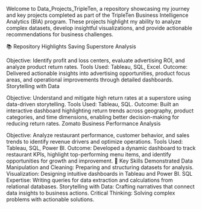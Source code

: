 Welcome to Data_Projects_TripleTen, a repository showcasing my journey and key projects completed as part of the TripleTen Business Intelligence Analytics (BIA) program. These projects highlight my ability to analyze complex datasets, develop insightful visualizations, and provide actionable recommendations for business challenges.

📚 Repository Highlights
Saving Superstore Analysis

Objective: Identify profit and loss centers, evaluate advertising ROI, and analyze product return rates.
Tools Used: Tableau, SQL, Excel.
Outcome: Delivered actionable insights into advertising opportunities, product focus areas, and operational improvements through detailed dashboards.
Storytelling with Data

Objective: Understand and mitigate high return rates at a superstore using data-driven storytelling.
Tools Used: Tableau, SQL.
Outcome: Built an interactive dashboard highlighting return trends across geography, product categories, and time dimensions, enabling better decision-making for reducing return rates.
Zomato Business Performance Analysis

Objective: Analyze restaurant performance, customer behavior, and sales trends to identify revenue drivers and optimize operations.
Tools Used: Tableau, SQL, Power BI.
Outcome: Developed a dynamic dashboard to track restaurant KPIs, highlight top-performing menu items, and identify opportunities for growth and improvement.
🌟 Key Skills Demonstrated
Data Manipulation and Cleaning: Preparing and structuring datasets for analysis.
Visualization: Designing intuitive dashboards in Tableau and Power BI.
SQL Expertise: Writing queries for data extraction and calculations from relational databases.
Storytelling with Data: Crafting narratives that connect data insights to business actions.
Critical Thinking: Solving complex problems with actionable solutions.
